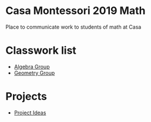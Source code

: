 # Casa Montessori 2019 Math
Place to communicate work to students of math at Casa

# Classwork list

* [Algebra Group](algebra_work.md)
* [Geometry Group](geometry_work.md)

# Projects
* [Project Ideas](project_ideas.md)
